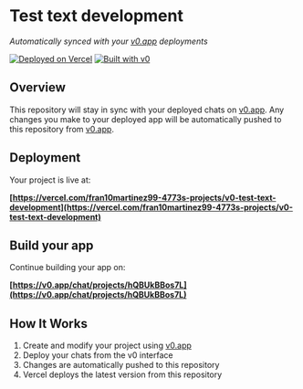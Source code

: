 # Test text development

*Automatically synced with your [v0.app](https://v0.app) deployments*

[![Deployed on Vercel](https://img.shields.io/badge/Deployed%20on-Vercel-black?style=for-the-badge&logo=vercel)](https://vercel.com/fran10martinez99-4773s-projects/v0-test-text-development)
[![Built with v0](https://img.shields.io/badge/Built%20with-v0.app-black?style=for-the-badge)](https://v0.app/chat/projects/hQBUkBBos7L)

## Overview

This repository will stay in sync with your deployed chats on [v0.app](https://v0.app).
Any changes you make to your deployed app will be automatically pushed to this repository from [v0.app](https://v0.app).

## Deployment

Your project is live at:

**[https://vercel.com/fran10martinez99-4773s-projects/v0-test-text-development](https://vercel.com/fran10martinez99-4773s-projects/v0-test-text-development)**

## Build your app

Continue building your app on:

**[https://v0.app/chat/projects/hQBUkBBos7L](https://v0.app/chat/projects/hQBUkBBos7L)**

## How It Works

1. Create and modify your project using [v0.app](https://v0.app)
2. Deploy your chats from the v0 interface
3. Changes are automatically pushed to this repository
4. Vercel deploys the latest version from this repository
